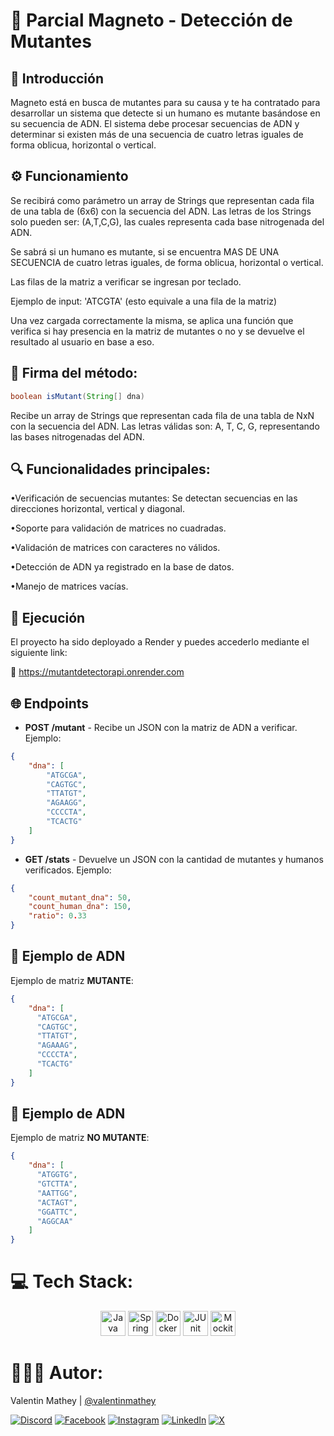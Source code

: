 # 🚀 Parcial Magneto - Detección de Mutantes

## 🧬 Introducción
Magneto está en busca de mutantes para su causa y te ha contratado para desarrollar un sistema que detecte si un humano es mutante basándose en su secuencia de ADN. El sistema debe procesar secuencias de ADN y determinar si existen más de una secuencia de cuatro letras iguales de forma oblicua, horizontal o vertical.

## ⚙️ Funcionamiento
Se recibirá como parámetro un array de Strings que representan cada fila de una tabla de (6x6) con la secuencia del ADN. Las letras de los Strings solo pueden ser: (A,T,C,G), las cuales representa cada base nitrogenada del ADN.

Se sabrá si un humano es mutante, si se encuentra MAS DE UNA SECUENCIA de cuatro letras iguales, de forma oblicua, horizontal o vertical.

Las filas de la matriz a verificar se ingresan por teclado.

Ejemplo de input: 'ATCGTA' (esto equivale a una fila de la matriz)

Una vez cargada correctamente la misma, se aplica una función que verifica si hay presencia en la matriz de mutantes o no y se devuelve el resultado al usuario en base a eso.

## 🚀 Firma del método:
```java
boolean isMutant(String[] dna)
```
Recibe un array de Strings que representan cada fila de una tabla de NxN con la secuencia del ADN. Las letras válidas son: A, T, C, G, representando las bases nitrogenadas del ADN.

## 🔍 Funcionalidades principales:

•Verificación de secuencias mutantes: Se detectan secuencias en las direcciones horizontal, vertical y diagonal.

•Soporte para validación de matrices no cuadradas.

•Validación de matrices con caracteres no válidos.

•Detección de ADN ya registrado en la base de datos.

•Manejo de matrices vacías.

## 🚀 Ejecución
El proyecto ha sido deployado a Render y puedes accederlo mediante el siguiente link:

🔗 https://mutantdetectorapi.onrender.com

## 🌐 Endpoints

- **POST /mutant** - Recibe un JSON con la matriz de ADN a verificar. Ejemplo:

```json
{
    "dna": [
        "ATGCGA",
        "CAGTGC",
        "TTATGT",
        "AGAAGG",
        "CCCCTA",
        "TCACTG"
    ]
}
```
- **GET /stats** - Devuelve un JSON con la cantidad de mutantes y humanos verificados. Ejemplo:
```json
{
    "count_mutant_dna": 50,
    "count_human_dna": 150,
    "ratio": 0.33
}
```
## 🧬 Ejemplo de ADN

Ejemplo de matriz **MUTANTE**:

```json
{
    "dna": [
      "ATGCGA",
      "CAGTGC",
      "TTATGT",
      "AGAAAG",
      "CCCCTA",
      "TCACTG"
    ]
}
```
## 🧬 Ejemplo de ADN

Ejemplo de matriz **NO MUTANTE**:

```json
{
    "dna": [
      "ATGGTG",
      "GTCTTA",
      "AATTGG",
      "ACTAGT",
      "GGATTC", 
      "AGGCAA"
    ]
}
```

# 💻 Tech Stack:
<div align="center">
  <img src="https://cdn.jsdelivr.net/gh/devicons/devicon/icons/java/java-original.svg" height="40" alt="Java logo" /> 
  <img src="https://cdn.jsdelivr.net/gh/devicons/devicon/icons/spring/spring-original.svg" height="40" alt="Spring logo" /> 
  <img src="https://cdn.jsdelivr.net/gh/devicons/devicon/icons/docker/docker-original.svg" height="40" alt="Docker logo" /> 
  <img src="https://junit.org/junit5/assets/img/junit5-logo.png" height="40" alt="JUnit logo" /> 
  <img src="https://raw.githubusercontent.com/mockito/mockito.github.io/master/img/logo%402x.png" height="40" alt="Mockito logo" /> 
</div>

# 🧑🏻‍💻 Autor:

Valentin Mathey | <a href="https://github.com/valentinmathey">@valentinmathey</a>

[![Discord](https://img.shields.io/badge/Discord-%237289DA.svg?logo=discord&logoColor=white)](https://discord.gg/valentinmathey) [![Facebook](https://img.shields.io/badge/Facebook-%231877F2.svg?logo=Facebook&logoColor=white)](https://facebook.com/ValentinEzequielMathey) [![Instagram](https://img.shields.io/badge/Instagram-%23E4405F.svg?logo=Instagram&logoColor=white)](https://instagram.com/valen.mathey/) [![LinkedIn](https://img.shields.io/badge/LinkedIn-%230077B5.svg?logo=linkedin&logoColor=white)](https://linkedin.com/in/valentin-mathey) [![X](https://img.shields.io/badge/X-%231DA1F2.svg?logo=X&logoColor=white)](https://twitter.com/valen_mathey)
